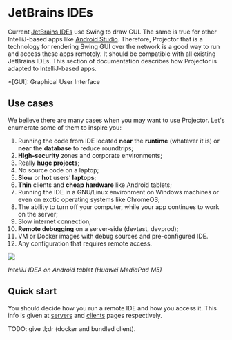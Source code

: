 # JetBrains IDEs

Current [JetBrains IDEs](https://www.jetbrains.com/products/#type=ide) use Swing to draw GUI. The same is true for other IntelliJ-based apps like [Android Studio](https://developer.android.com/studio/). Therefore, Projector that is a technology for rendering Swing GUI over the network is a good way to run and access these apps remotely. It should be compatible with all existing JetBrains IDEs. This section of documentation describes how Projector is adapted to IntelliJ-based apps.

*[GUI]: Graphical User Interface

## Use cases

We believe there are many cases when you may want to use Projector. Let's enumerate some of them to inspire you:

1. Running the code from IDE located **near** the **runtime** (whatever it is) or **near** the **database** to reduce roundtrips;
1. **High-security** zones and corporate environments;
1. Really **huge projects**;
1. No source code on a laptop;
1. **Slow** or **hot** users’ **laptops**;
1. **Thin** clients and **cheap** **hardware** like Android tablets;
1. Running the IDE in a GNU/Linux environment on Windows machines or even on exotic operating systems like ChromeOS;
1. The ability to turn off your computer, while your app continues to work on the server;
1. Slow internet connection;
1. **Remote debugging** on a server-side (devtest, devprod);
1. VM or Docker images with debug sources and pre-configured IDE.
1. Any configuration that requires remote access.

![](https://hsto.org/webt/bn/rf/rk/bnrfrkzogrdfp5sxs6t5g7hllc4.jpeg)

*IntelliJ IDEA on Android tablet (Huawei MediaPad M5)*

## Quick start

You should decide how you run a remote IDE and how you access it. This info is given at [servers](running.md) and [clients](accessing.md) pages respectively.

TODO: give tl;dr (docker and bundled client).
